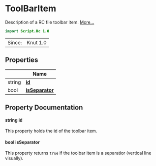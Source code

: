 # ToolBarItem

Description of a RC file toolbar item. [More...](#detailed-description)

```qml
import Script.Rc 1.0
```

<table>
<tr><td>Since:</td><td>Knut 1.0</td></tr>
</table>

## Properties

| | Name |
|-|-|
|string|**[id](#id)**|
|bool|**[isSeparator](#isSeparator)**|

## Property Documentation

#### <a name="id"></a>string **id**

This property holds the id of the toolbar item.

#### <a name="isSeparator"></a>bool **isSeparator**

This property returns `true` if the toolbar item is a separatior (vertical line visually).
